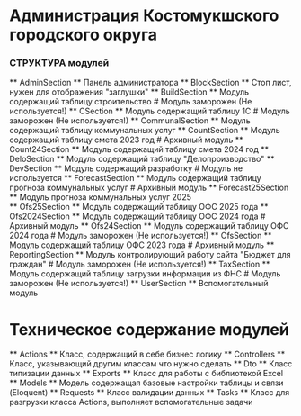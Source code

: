 # Администрация Костомукшского городского округа
### СТРУКТУРА модулей

** AdminSection ** Панель администратора
** BlockSection ** Стоп лист, нужен для отображения "заглушки"
** BuildSection ** Модуль содержащий таблицу строительство                      # Модуль заморожен (Не используется!)
** CSection ** Модуль содержащий таблицу 1С                                     # Модуль заморожен (Не используется!)
** CommunalSection ** Модуль содержащий таблицу коммунальных услуг
** CountSection ** Модуль содержащий таблицу смета 2023 год                     # Архивный модуль
** Count24Section ** Модуль содержащий таблицу смета 2024 год
** DeloSection ** Модуль содержащий таблицу "Делопроизводство"
** DevSection ** Модуль содержащий разработку                                   # Модуль не используется
** ForecastSection ** Модуль содержащий таблицу прогноза коммунальных услуг     # Архивный модуль
** Forecast25Section ** Модуль прогноза коммунальных услуг 2025   
** Ofs25Section ** Модуль содержащий таблицу ОФС 2025 года
** Ofs2024Section ** Модуль содержащий таблицу ОФС 2024 года                    # Архивный модуль
** Ofs24Section ** Модуль содержащий таблицу ОФС 2024 года                      # Модуль заморожен (Не используется!)
** OfsSection ** Модуль содержащий таблицу ОФС 2023 года                        # Архивный модуль
** ReportingSection ** Модуль контролирующий работу сайта "Бюджет для граждан"  # Модуль заморожен (Не используется!)
** TaxSection ** Модуль содержащий таблицу загрузки информации из ФНС           # Модуль заморожен (Не используется!)
** UserSection ** Вспомогательный модуль

# Техническое содержание модулей

** Actions ** Класс, содержащий в себе бизнес логику
** Controllers ** Класс, указывающий другим классам что нужно сделать
** Dto ** Класс типизации данных
** Exports ** Класс для работы с библиотекой Excel
** Models ** Модель содержащая базовые настройки таблицы и связи (Eloquent)
** Requests ** Класс валидации данных
** Tasks ** Класс для разгрузки класса Actions, выполняет вспомогательные задачи